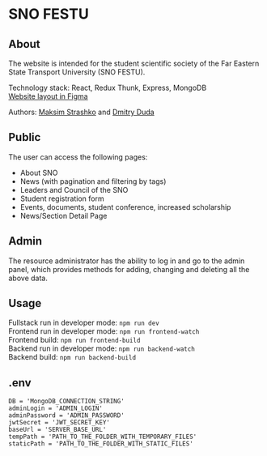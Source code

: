 # SNO FESTU
## About
The website is intended for the student scientific society of the Far Eastern State Transport University (SNO FESTU).

Technology stack: React, Redux Thunk, Express, MongoDB  
[Website layout in Figma](https://www.figma.com/file/ljRAUvsq7rvVxfNHA2EFM7/SiteSNO?node-id=0%3A1)

Authors: [Maksim Strashko](https://github.com/StrashkoMaksim) and [Dmitry Duda](https://github.com/fire-insurance)


## Public
The user can access the following pages:
+ About SNO
+ News (with pagination and filtering by tags)
+ Leaders and Council of the SNO
+ Student registration form
+ Events, documents, student conference, increased scholarship
+ News/Section Detail Page

## Admin
The resource administrator has the ability to log in and go to the admin panel, which provides methods for adding, changing and deleting
all the above data.

## Usage
Fullstack run in developer mode: `npm run dev`  
Frontend run in developer mode: `npm run frontend-watch`  
Frontend build: `npm run frontend-build`  
Backend run in developer mode: `npm run backend-watch`  
Backend build: `npm run backend-build`

## .env
```
DB = 'MongoDB_CONNECTION_STRING'
adminLogin = 'ADMIN_LOGIN'
adminPassword = 'ADMIN_PASSWORD'
jwtSecret = 'JWT_SECRET_KEY'
baseUrl = 'SERVER_BASE_URL'
tempPath = 'PATH_TO_THE_FOLDER_WITH_TEMPORARY_FILES'
staticPath = 'PATH_TO_THE_FOLDER_WITH_STATIC_FILES'
```